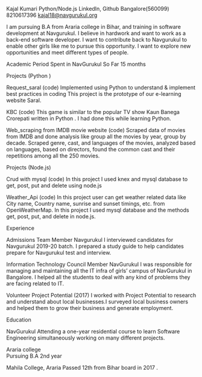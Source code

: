 Kajal Kumari
Python/Node.js
                                                                                                                                                                                                                                                                                                                                                                    LinkedIn, Github
                                                                                                         Bangalore(560099)
                                                                                                         8210617396
                                                                                                       kajal18@navgurukul.org              
                                                                                                                                                                                                                                                          
I am pursuing B.A from Araria college in Bihar, and training in software development at Navgurukul. I believe in hardwork and want to work as a  back-end software developer. I want to contribute back to Navgurukul to enable other girls like me to pursue this opportunity. I want to explore new opportunities and meet different types of people.

Academic Period Spent in NavGurukul So Far                                                                      15  months


Projects (Python )

Request_saral (code)
Implemented using Python to understand & implement best practices in coding This project is the prototype of our e-learning website Saral.


KBC (code)
This game is similar to the popular TV show Kaun Banega Crorepati written in Python . I had done this while learning Python.


Web_scraping from IMDB movie website (code)
Scraped data of movies from IMDB and done analysis like group all the movies by year, group by decade. Scraped genre, cast, and languages of the movies, analyzed based on languages, based on directors, found the common cast and their repetitions among all the 250 movies.


Projects
(Node.js)

Crud with mysql (code)
In this project I used knex and  mysql database to get, post, put and delete using node.js


Weather_Api (code)
In this project user can get weather related data like City name, Country name, sunrise and sunset timings, etc. from OpenWeatherMap. In this project I used mysql database and the methods get, post, put, and delete in node.js. 


Experience

Admissions Team Member
Navgurukul
I interviewed candidates for Navgurukul  2019-20 batch. I prepared a study guide to help candidates prepare for Navgurukul test and interview.


Information Technology Council Member
NavGurukul
I was responsible for managing and maintaining all the IT infra of girls’ campus of NavGurukul in Bangalore. I helped all the students to deal with any kind of problems they are facing related to IT.



Volunteer
Project Potential  (2017)
I worked with Project Potential to research and understand about local businesses.I surveyed  local business owners and  helped them to grow their business and generate employment.   



Education

NavGurukul 
Attending a one-year residential course to learn Software Engineering simultaneously working on many different projects.

Araria college  
Pursuing B.A 2nd year 

Mahila College, Araria
Passed 12th from Bihar board in 2017 .





